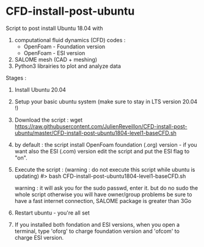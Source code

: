 # CFD-install-post-ubuntu

Script to post install Ubuntu 18.04 with
1. computational fluid dynamics (CFD) codes : 
   * OpenFoam - Foundation version
   * OpenFoam - ESI version
1. SALOME mesh (CAD + meshing)
1. Python3 librairies to plot and analyze data

Stages :
1. Install Ubuntu 20.04
2. Setup your basic ubuntu system (make sure to stay in LTS version 20.04 !)
3. Download the script :
    wget https://raw.githubusercontent.com/JulienReveillon/CFD-install-post-ubuntu/master/CFD-install-post-ubuntu1804-level1-baseCFD.sh   
4. by default : the script install OpenFoam foundation (.org) version - if you want also the ESI (.com) version edit the script and put the ESI flag to "on".
5. Execute the script : (warning : do not execute this script while ubuntu is updating)
    #> bash CFD-install-post-ubuntu1804-level1-baseCFD.sh
    
    warning : it will ask you for the sudo passwd, enter it.
    but do no sudo the whole script otherwise you will have owner/group problems
    be sure to have a fast internet connection, SALOME package is greater than 3Go
    
6. Restart ubuntu - you're all set
7. If you installed both fondation and ESI versions, when you open a terminal, type 'oforg' to charge foundation version and 'ofcom' to charge ESI version.
